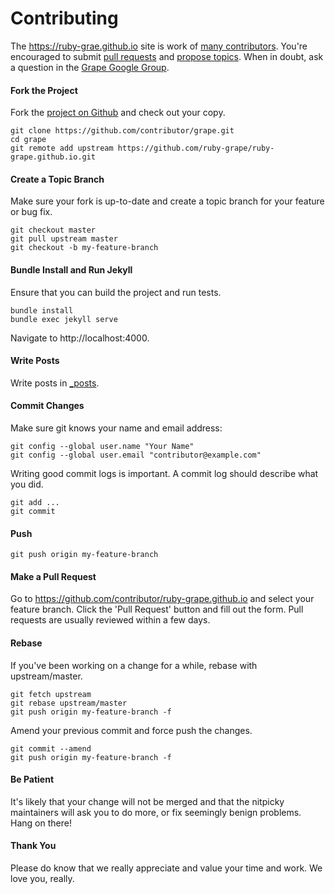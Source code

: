 Contributing
============

The https://ruby-grae.github.io site is work of [many contributors](https://github.com/ruby-grape/ruby-grape.github.io/graphs/contributors). You're encouraged to submit [pull requests](https://github.com/ruby-grape/ruby-grape.github.io/pulls) and [propose topics](https://github.com/ruby-grape/ruby-grape.github.io/issues). When in doubt, ask a question in the [Grape Google Group](http://groups.google.com/group/ruby-grape).

#### Fork the Project

Fork the [project on Github](https://github.com/ruby-grape/ruby-grape.github.io) and check out your copy.

```
git clone https://github.com/contributor/grape.git
cd grape
git remote add upstream https://github.com/ruby-grape/ruby-grape.github.io.git
```

#### Create a Topic Branch

Make sure your fork is up-to-date and create a topic branch for your feature or bug fix.

```
git checkout master
git pull upstream master
git checkout -b my-feature-branch
```

#### Bundle Install and Run Jekyll

Ensure that you can build the project and run tests.

```
bundle install
bundle exec jekyll serve
```

Navigate to http://localhost:4000.

#### Write Posts

Write posts in [_posts](_posts).

#### Commit Changes

Make sure git knows your name and email address:

```
git config --global user.name "Your Name"
git config --global user.email "contributor@example.com"
```

Writing good commit logs is important. A commit log should describe what you did.

```
git add ...
git commit
```

#### Push

```
git push origin my-feature-branch
```

#### Make a Pull Request

Go to https://github.com/contributor/ruby-grape.github.io and select your feature branch. Click the 'Pull Request' button and fill out the form. Pull requests are usually reviewed within a few days.

#### Rebase

If you've been working on a change for a while, rebase with upstream/master.

```
git fetch upstream
git rebase upstream/master
git push origin my-feature-branch -f
```

Amend your previous commit and force push the changes.

```
git commit --amend
git push origin my-feature-branch -f
```

#### Be Patient

It's likely that your change will not be merged and that the nitpicky maintainers will ask you to do more, or fix seemingly benign problems. Hang on there!

#### Thank You

Please do know that we really appreciate and value your time and work. We love you, really.
